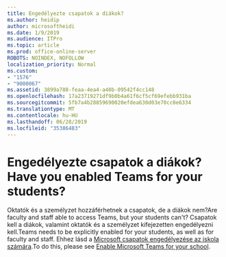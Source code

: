 ```yaml
---
title: Engedélyezte csapatok a diákok?
ms.author: heidip
author: microsoftheidi
ms.date: 1/9/2019
ms.audience: ITPro
ms.topic: article
ms.prod: office-online-server
ROBOTS: NOINDEX, NOFOLLOW
localization_priority: Normal
ms.custom:
- "1576"
- "9000067"
ms.assetid: 3899a788-feaa-4ea4-a40b-09542f4cc148
ms.openlocfilehash: 17a23719271df9b0b4a61f6cf5cf69efebb931ba
ms.sourcegitcommit: 5fb7a4b28859690020efdea630d03e70cc0e6334
ms.translationtype: MT
ms.contentlocale: hu-HU
ms.lasthandoff: 06/28/2019
ms.locfileid: "35386483"
---
```

# <a name="have-you-enabled-teams-for-your-students"></a><span data-ttu-id="94926-102">Engedélyezte csapatok a diákok?</span><span class="sxs-lookup"><span data-stu-id="94926-102">Have you enabled Teams for your students?</span></span>

<span data-ttu-id="94926-103">Oktatók és a személyzet hozzáférhetnek a csapatok, de a diákok nem?</span><span class="sxs-lookup"><span data-stu-id="94926-103">Are faculty and staff able to access Teams, but your students can't?</span></span> <span data-ttu-id="94926-104">Csapatok kell a diákok, valamint oktatók és a személyzet kifejezetten engedélyezni kell.</span><span class="sxs-lookup"><span data-stu-id="94926-104">Teams needs to be explicitly enabled for your students, as well as for faculty and staff.</span></span> <span data-ttu-id="94926-105">Ehhez lásd a [Microsoft csapatok engedélyezése az iskola számára](https://docs.microsoft.com/education/get-started/enable-microsoft-teams).</span><span class="sxs-lookup"><span data-stu-id="94926-105">To do this, please see [Enable Microsoft Teams for your school](https://docs.microsoft.com/education/get-started/enable-microsoft-teams).</span></span>
  